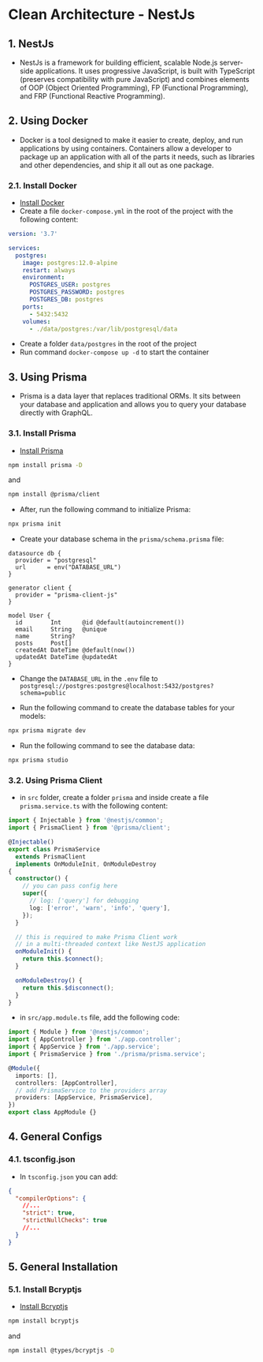 # Clean Architecture - NestJs

## 1. NestJs

- NestJs is a framework for building efficient, scalable Node.js server-side applications. It uses progressive JavaScript, is built with TypeScript (preserves compatibility with pure JavaScript) and combines elements of OOP (Object Oriented Programming), FP (Functional Programming), and FRP (Functional Reactive Programming).

## 2. Using Docker

- Docker is a tool designed to make it easier to create, deploy, and run applications by using containers. Containers allow a developer to package up an application with all of the parts it needs, such as libraries and other dependencies, and ship it all out as one package.

### 2.1. Install Docker

- [Install Docker](https://docs.docker.com/engine/install/)
- Create a file `docker-compose.yml` in the root of the project with the following content:

```yml
version: '3.7'

services:
  postgres:
    image: postgres:12.0-alpine
    restart: always
    environment:
      POSTGRES_USER: postgres
      POSTGRES_PASSWORD: postgres
      POSTGRES_DB: postgres
    ports:
      - 5432:5432
    volumes:
      - ./data/postgres:/var/lib/postgresql/data
```

- Create a folder `data/postgres` in the root of the project
- Run command `docker-compose up -d` to start the container

## 3. Using Prisma

- Prisma is a data layer that replaces traditional ORMs. It sits between your database and application and allows you to query your database directly with GraphQL.

### 3.1. Install Prisma

- [Install Prisma](https://www.prisma.io/docs/getting-started/setup-prisma/start-from-scratch-typescript-postgres)

```bash
npm install prisma -D
```

and

```bash
npm install @prisma/client
```

- After, run the following command to initialize Prisma:

```bash
npx prisma init
```

- Create your database schema in the `prisma/schema.prisma` file:

```prisma
datasource db {
  provider = "postgresql"
  url      = env("DATABASE_URL")
}

generator client {
  provider = "prisma-client-js"
}

model User {
  id        Int      @id @default(autoincrement())
  email     String   @unique
  name      String?
  posts     Post[]
  createdAt DateTime @default(now())
  updatedAt DateTime @updatedAt
}
```

- Change the `DATABASE_URL` in the `.env` file to `postgresql://postgres:postgres@localhost:5432/postgres?schema=public`

- Run the following command to create the database tables for your models:

```bash
npx prisma migrate dev
```

- Run the following command to see the database data:

```bash
npx prisma studio
```

### 3.2. Using Prisma Client

- in `src` folder, create a folder `prisma` and inside create a file `prisma.service.ts` with the following content:

```ts
import { Injectable } from '@nestjs/common';
import { PrismaClient } from '@prisma/client';

@Injectable()
export class PrismaService
  extends PrismaClient
  implements OnModuleInit, OnModuleDestroy
{
  constructor() {
    // you can pass config here
    super({
      // log: ['query'] for debugging
      log: ['error', 'warn', 'info', 'query'],
    });
  }

  // this is required to make Prisma Client work
  // in a multi-threaded context like NestJS application
  onModuleInit() {
    return this.$connect();
  }

  onModuleDestroy() {
    return this.$disconnect();
  }
}
```

- in `src/app.module.ts` file, add the following code:

```ts
import { Module } from '@nestjs/common';
import { AppController } from './app.controller';
import { AppService } from './app.service';
import { PrismaService } from './prisma/prisma.service';

@Module({
  imports: [],
  controllers: [AppController],
  // add PrismaService to the providers array
  providers: [AppService, PrismaService],
})
export class AppModule {}
```

## 4. General Configs

### 4.1. tsconfig.json

- In `tsconfig.json` you can add:

```json
{
  "compilerOptions": {
    //...
    "strict": true,
    "strictNullChecks": true
    //...
  }
}
```

## 5. General Installation

### 5.1. Install Bcryptjs

- [Install Bcryptjs](https://www.npmjs.com/package/bcryptjs)

```bash
npm install bcryptjs
```

and

```bash
npm install @types/bcryptjs -D
```
